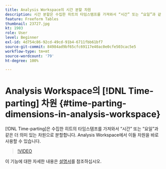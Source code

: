 ```yaml
---
title: Analysis Workspace의 시간 분할 차원
description: 시간 분할은 수집한 히트의 타임스탬프를 가져와서 “시간” 또는 “요일”과 같은 더 의미 있는 차원으로 분할합니다. Analysis Workspace에서 이들 차원을 바로 사용할 수 있습니다.
feature: Freeform Tables
thumbnail: 23727.jpg
kt: 1903
role: User
level: Beginner
exl-id: 4d754c86-92cd-49cd-91b4-6711fbb61bf7
source-git-commit: 84984ad9bf65cfc69117e40ac0e0cfe503cac5e5
workflow-type: tm+mt
source-wordcount: '79'
ht-degree: 100%

---
```


# Analysis Workspace의 [!DNL Time-parting] 차원 {#time-parting-dimensions-in-analysis-workspace}

[!DNL Time-parting]은 수집한 히트의 타임스탬프를 가져와서 “시간” 또는 “요일”과 같은 더 의미 있는 차원으로 분할합니다. Analysis Workspace에서 이들 차원을 바로 사용할 수 있습니다.

>[!VIDEO](https://video.tv.adobe.com/v/30906/?quality=12&learn=on&captions=kor)

이 기능에 대한 자세한 내용은 [설명서](https://experienceleague.adobe.com/docs/analytics/analyze/analysis-workspace/components/dimensions/time-parting-dimensions.html?lang=ko)를 참조하십시오.
